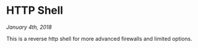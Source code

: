 # HTTP Shell
*January 4th, 2018*

This is a reverse http shell for more advanced firewalls and limited options.
